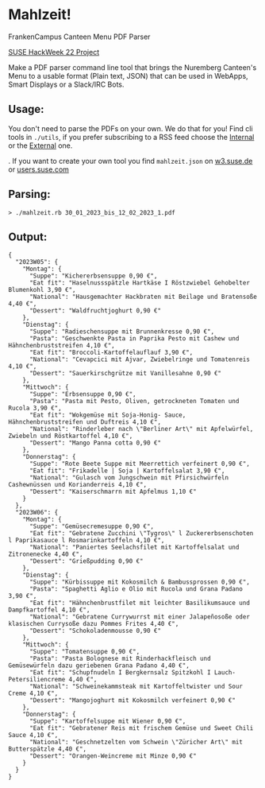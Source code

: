 # Mahlzeit!
FrankenCampus Canteen Menu PDF Parser

[SUSE HackWeek 22 Project](https://hackweek.opensuse.org/22/projects/frankencampus-canteen-menu-pdf-parser)

Make a PDF parser command line tool that brings the Nuremberg Canteen's Menu to a usable format (Plain text, JSON) that can be used in WebApps, Smart Displays or a Slack/IRC Bots.

## Usage:

You don't need to parse the PDFs on your own. We do that for you! Find cli tools in `./utils`, if you prefer subscribing to a RSS feed choose the [Internal](http://w3.suse.de/~cwh/mahlzeit/mahlzeit.rss) or the [External](https://users.suse.com/~cwh/mahlzeit/mahlzeit.rss) one.

. If you want to create your own tool you find `mahlzeit.json` on [w3.suse.de](http://w3.suse.de/~cwh/mahlzeit/mahlzeit.json) or [users.suse.com](https://users.suse.com/~cwh/mahlzeit/mahlzeit.json)


## Parsing:

`> ./mahlzeit.rb 30_01_2023_bis_12_02_2023_1.pdf`

## Output:

```
{
  "2023W05": {
    "Montag": {
      "Suppe": "Kichererbsensuppe 0,90 €",
      "Eat fit": "Haselnussspätzle Hartkäse I Röstzwiebel Gehobelter Blumenkohl 3,90 €",
      "National": "Hausgemachter Hackbraten mit Beilage und Bratensoße 4,40 €",
      "Dessert": "Waldfruchtjoghurt 0,90 €"
    },
    "Dienstag": {
      "Suppe": "Radieschensuppe mit Brunnenkresse 0,90 €",
      "Pasta": "Geschwenkte Pasta in Paprika Pesto mit Cashew und Hähnchenbruststreifen 4,10 €",
      "Eat fit": "Broccoli-Kartoffelauflauf 3,90 €",
      "National": "Cevapcici mit Ajvar, Zwiebelringe und Tomatenreis 4,10 €",
      "Dessert": "Sauerkirschgrütze mit Vanillesahne 0,90 €"
    },
    "Mittwoch": {
      "Suppe": "Erbsensuppe 0,90 €",
      "Pasta": "Pasta mit Pesto, Oliven, getrockneten Tomaten und Rucola 3,90 €",
      "Eat fit": "Wokgemüse mit Soja-Honig- Sauce, Hähnchenbruststreifen und Duftreis 4,10 €",
      "National": "Rinderleber nach \"Berliner Art\" mit Apfelwürfel, Zwiebeln und Röstkartoffel 4,10 €",
      "Dessert": "Mango Panna cotta 0,90 €"
    },
    "Donnerstag": {
      "Suppe": "Rote Beete Suppe mit Meerrettich verfeinert 0,90 €",
      "Eat fit": "Frikadelle | Soja | Kartoffelsalat 3,90 €",
      "National": "Gulasch vom Jungschwein mit Pfirsichwürfeln Cashewnüssen und Korianderreis 4,10 €",
      "Dessert": "Kaiserschmarrn mit Apfelmus 1,10 €"
    }
  },
  "2023W06": {
    "Montag": {
      "Suppe": "Gemüsecremesuppe 0,90 €",
      "Eat fit": "Gebratene Zucchini \"Tygros\" l Zuckererbsenschoten l Paprikasauce l Rosmarinkartoffeln 4,10 €",
      "National": "Paniertes Seelachsfilet mit Kartoffelsalat und Zitronenecke 4,40 €",
      "Dessert": "Grießpudding 0,90 €"
    },
    "Dienstag": {
      "Suppe": "Kürbissuppe mit Kokosmilch & Bambussprossen 0,90 €",
      "Pasta": "Spaghetti Aglio e Olio mit Rucola und Grana Padano 3,90 €",
      "Eat fit": "Hähnchenbrustfilet mit leichter Basilikumsauce und Dampfkartoffel 4,10 €",
      "National": "Gebratene Currywurrst mit einer Jalapeñosoße oder klasischen Currysoße dazu Pommes Frites 4,40 €",
      "Dessert": "Schokoladenmousse 0,90 €"
    },
    "Mittwoch": {
      "Suppe": "Tomatensuppe 0,90 €",
      "Pasta": "Pasta Bolognese mit Rinderhackfleisch und Gemüsewürfeln dazu geriebenen Grana Padano 4,40 €",
      "Eat fit": "Schupfnudeln I Bergkernsalz Spitzkohl I Lauch- Petersiliencreme 4,40 €",
      "National": "Schweinekammsteak mit Kartoffeltwister und Sour Creme 4,10 €",
      "Dessert": "Mangojoghurt mit Kokosmilch verfeinert 0,90 €"
    },
    "Donnerstag": {
      "Suppe": "Kartoffelsuppe mit Wiener 0,90 €",
      "Eat fit": "Gebratener Reis mit frischem Gemüse und Sweet Chili Sauce 4,10 €",
      "National": "Geschnetzelten vom Schwein \"Züricher Art\" mit Butterspätzle 4,40 €",
      "Dessert": "Orangen-Weincreme mit Minze 0,90 €"
    }
  }
}
```
